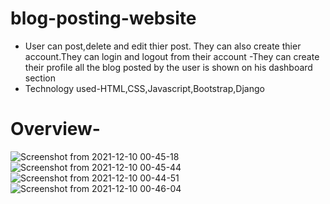 # blog-posting-website
- User can post,delete and edit thier post. They can also create
thier account.They can login and logout from their account
-They can create their profile all the blog posted by the user is shown on his dashboard section
- Technology used-HTML,CSS,Javascript,Bootstrap,Django
# Overview-
![Screenshot from 2021-12-10 00-45-18](https://user-images.githubusercontent.com/56331816/145463254-bc1b0eff-209b-4ea5-8b21-3e626d9894d8.png)
![Screenshot from 2021-12-10 00-45-44](https://user-images.githubusercontent.com/56331816/145463262-1bc2497d-6535-482b-b874-b462db0757ce.png)
![Screenshot from 2021-12-10 00-44-51](https://user-images.githubusercontent.com/56331816/145463271-12aa96fd-c3b5-416a-aad5-268bdb94a660.png)
![Screenshot from 2021-12-10 00-46-04](https://user-images.githubusercontent.com/56331816/145463278-534bb44a-de69-4dd2-b589-eee34cfaca14.png)
